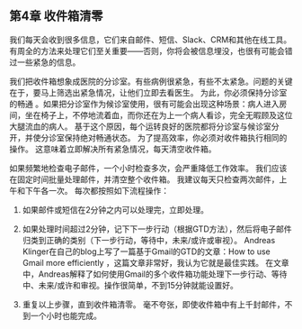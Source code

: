 ## 第4章 收件箱清零

我们每天会收到很多信息，它们来自邮件、短信、Slack、CRM和其他在线工具。 有周全的方法来处理它们至关重要――否则，你将会被信息埋没，也很有可能会错过一些紧急的信息。

我们把收件箱想象成医院的分诊室。有些病例很紧急，有些不太紧急。问题的关键在于，要马上筛选出紧急情况，让他们立即去看医生。 为此，你必须保持分诊室的畅通 。如果把分诊室作为候诊室使用，很有可能会出现这种场景：病人进入房间，坐在椅子上，不停地流着血，而你还在为上一个病人看诊，完全无暇顾及这位大腿流血的病人。 基于这个原因，每个运转良好的医院都将分诊室与候诊室分开，并使分诊室保持绝对畅通状态。 为了提高效率，你必须对收件箱执行相同的操作。 这意味着立即解决所有紧急情况，每天清空收件箱。

如果频繁地检查电子邮件，一个小时检查多次，会严重降低工作效率。 我们应该在固定时间批量处理邮件，并清空整个收件箱。 我建议每天只检查两次邮件，上午和下午各一次。 每次都按照如下流程操作： 

1.  如果邮件或短信在2分钟之内可以处理完，立即处理。

2.  如果处理时间超过2分钟，记下下一步行动（根据GTD方法），然后将电子邮件归类到正确的类别（下一步行动，等待中，未来/或许或审视）。
Andreas Klinger在自己的blog上写了一篇基于Gmail的GTD的文章：How to use Gmail more efficiently ，这篇文章非常好，我认为它就是最佳实践。 在文章中，Andreas解释了如何使用Gmail的多个收件箱功能处理下一步行动、等待中、未来/或许和审视。操作很简单，不到15分钟就能设置好。

3.  重复以上步骤，直到收件箱清零。 毫不夸张，即使收件箱中有上千封邮件，不到一个小时也能完成。
